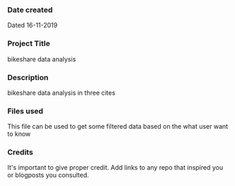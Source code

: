 ### Date created
Dated 16-11-2019
### Project Title
bikeshare data analysis

### Description
bikeshare data analysis in three cites

### Files used
This file can be used to get some filtered data based on the what user want to know

### Credits
It's important to give proper credit. Add links to any repo that inspired you or blogposts you consulted.
